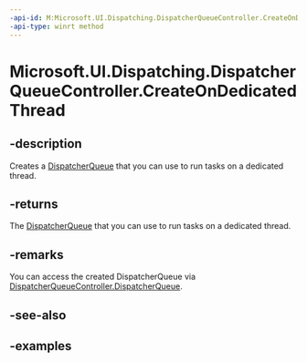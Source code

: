 ```yaml
---
-api-id: M:Microsoft.UI.Dispatching.DispatcherQueueController.CreateOnDedicatedThread
-api-type: winrt method
---
```


# Microsoft.UI.Dispatching.DispatcherQueueController.CreateOnDedicatedThread

<!--
public static Microsoft.UI.Dispatching.DispatcherQueueController CreateOnDedicatedThread ();
-->

## -description

Creates a [DispatcherQueue](dispatcherqueue.md) that you can use to run tasks on a dedicated thread.

## -returns

The [DispatcherQueue](dispatcherqueue.md) that you can use to run tasks on a dedicated thread.

## -remarks

You can access the created DispatcherQueue via [DispatcherQueueController.DispatcherQueue](dispatcherqueuecontroller_dispatcherqueue.md).

## -see-also

## -examples
